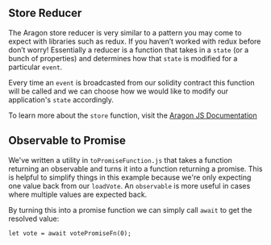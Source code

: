 ## Store Reducer

The Aragon store reducer is very similar to a pattern you may come to expect with libraries such as redux. If you haven’t worked with redux before don’t worry! Essentially a reducer is a function that takes in a `state` (or a bunch of properties) and determines how that `state` is modified for a particular `event`.

Every time an `event` is broadcasted from our solidity contract this function will be called and we can choose how we would like to modify our application's `state` accordingly. 

To learn more about the `store` function, visit the [Aragon JS Documentation](https://hack.aragon.org/docs/aragonjs-ref.html#store)

## Observable to Promise

We've written a utility in `toPromiseFunction.js` that takes a function returning an observable and turns it into a function returning a promise. This is helpful to simplify things in this example because we're only expecting one value back from our `loadVote`. An `observable` is more useful in cases where multiple values are expected back. 

By turning this into a promise function we can simply call `await` to get the resolved value: 

```
let vote = await votePromiseFn(0); 
```
